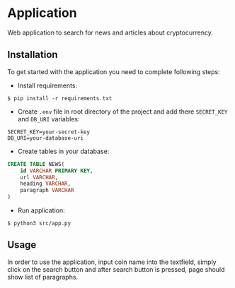 # Application

Web application to search for news and articles about cryptocurrency.

## Installation

To get started with the application you need to complete following steps:

- Install requirements:

```shell
$ pip install -r requirements.txt
```

- Create `.env` file in root directory of the project and add there `SECRET_KEY` and `DB_URI` variables:

```
SECRET_KEY=your-secret-key
DB_URI=your-database-uri
```

- Create tables in your database:

```sql
CREATE TABLE NEWS(
	id VARCHAR PRIMARY KEY,
	url VARCHAR,
	heading VARCHAR,
	paragraph VARCHAR
)
```

- Run application:

```shell
$ python3 src/app.py
```

## Usage

In order to use the application, input coin name into the textfield, simply click on the search button and after search button is pressed, page should show list of paragraphs.
